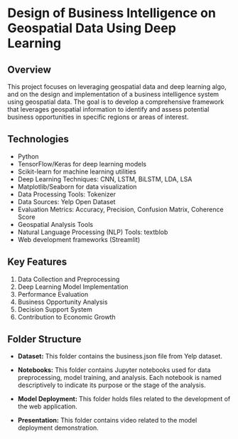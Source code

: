 # Design of Business Intelligence on Geospatial Data Using Deep Learning
## Overview
This project focuses on leveraging geospatial data and deep learning algo, and on the design and implementation of a business intelligence system using geospatial data. The goal is to develop a comprehensive framework that leverages geospatial information to identify and assess potential business opportunities in specific regions or areas of interest.

## Technologies
- Python
- TensorFlow/Keras for deep learning models
- Scikit-learn for machine learning utilities
- Deep Learning Techniques: CNN, LSTM, BiLSTM, LDA, LSA
- Matplotlib/Seaborn for data visualization
- Data Processing Tools: Tokenizer
- Data Sources: Yelp Open Dataset
- Evaluation Metrics: Accuracy, Precision, Confusion Matrix, Coherence Score
- Geospatial Analysis Tools
- Natural Language Processing (NLP) Tools: textblob
- Web development frameworks (Streamlit)

## Key Features
1. Data Collection and Preprocessing
2. Deep Learning Model Implementation
3. Performance Evaluation
4. Business Opportunity Analysis
5. Decision Support System
6. Contribution to Economic Growth


## Folder Structure
- **Dataset:** This folder contains the business.json file from Yelp dataset.

- **Notebooks:** This folder contains Jupyter notebooks used for data preprocessing, model training, and analysis. Each notebook is named descriptively to indicate its purpose or the stage of the analysis.

- **Model Deployment:** This folder holds files related to the development of the web application.
  
- **Presentation:** This folder contains video related to the model deployment demonstration.


